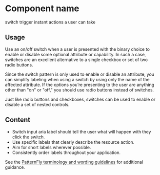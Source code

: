 # Component name
switch trigger instant actions a user can take

## Usage
Use an on/off switch when a user is presented with the binary choice to enable or disable some optional attribute or capability. In such a case, switches are an excellent alternative to a single checkbox or set of two radio buttons.

Since the switch pattern is only used to enable or disable an attribute, you can simplify labeling when using a switch by using only the name of the affected attribute. If the options you’re presenting to the user are anything other than "on" or "off," you should use radio buttons instead of switches.

Just like radio buttons and checkboxes, switches can be used to enable or disable a set of nested controls.

## Content
* Switch input aria label should tell the user what will happen with they click the switch.
* Use specific labels that clearly describe the resource action.
* Aim for short labels wherever possible.
* Consistently order labels throughout your application.

See the [PatternFly terminology and wording guidelines](http://www.patternfly.org/styles/terminology-and-wording/) for additional guidance.
